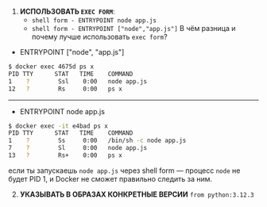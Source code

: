 1. **ИСПОЛЬЗОВАТЬ `EXEC FORM`**:
	- `shell form - ENTRYPOINT node app.js`
	- `shell form - ENTRYPOINT ["node","app.js"]`
	 В чём разница и почему лучше использовать `exec form`?
	 
- ENTRYPOINT ["node", "app.js"]
```bash
$ docker exec 4675d ps x  
PID TTY      STAT   TIME    COMMAND
1    ?        Ssl    0:00   node app.js   
12   ?        Rs     0:00   ps x
```

---

- ENTRYPOINT node app.js
```bash
$ docker exec -it e4bad ps x  
PID TTY      STAT   TIME    COMMAND    
1    ?        Ss     0:00   /bin/sh -c node app.js
7    ?        Sl     0:00   node app.js   
13   ?        Rs+    0:00   ps x
```

если ты запускаешь `node app.js` через shell form — процесс `node` не будет PID 1, и Docker не сможет правильно следить за ним.

2. **УКАЗЫВАТЬ В ОБРАЗАХ КОНКРЕТНЫЕ ВЕРСИИ**
		`from python:3.12.3`

